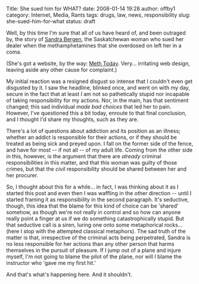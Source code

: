 Title: She sued him for WHAT?
date: 2008-01-14 19:28
author: offby1
category: Internet, Media, Rants
tags: drugs, law, news, responsibility
slug: she-sued-him-for-what
status: draft

Well, by this time I'm sure that all of us have heard of, and been outraged by, the story of [Sandra Bergen](http://news.bbc.co.uk/2/hi/americas/7180379.stm), the Saskatchewan woman who sued her dealer when the methamphetamines that she overdosed on left her in a coma.

(She's got a website, by the way: [Meth Today](http://www.methtoday.com/). Very\... irritating web design, leaving aside any other cause for complaint.)

My initial reaction was a resigned disgust so intense that I couldn't even get disgusted by it. I saw the headline, blinked once, and went on with my day, secure in the fact that at least _I_ am not so pathetically stupid nor incapable of taking responsibility for my actions. Nor, in the main, has that sentiment changed; this sad individual _made bad choices_ that led her to pain. However, I've questioned this a bit today, enroute to that final conclusion, and I thought I'd share my thoughts, such as they are.

There's a lot of questions about addiction and its position as an illness; whether an addict is responsible for their actions, or if they should be treated as being sick and preyed upon. I fall on the former side of the fence, and have for most \-- if not all \-- of my adult life. Coming from the other side in this, however, is the argument that there are _already_ criminal responsibilities in this matter, and that this woman was guilty of those crimes, but that the _civil_ responsibility should be shared between her and her procurer.

So, I thought about this for a while\... in fact, I was thinking about it as I started this post and even then I was waffling in the other direction \-- until I started framing it as responsibility in the second paragraph. It's seductive, though, this idea that the blame for this kind of choice can be 'shared' somehow, as though we're not really in control and so how can anyone really point a finger at us if we do something catastrophically stupid. But that seductive call is a siren, luring one onto some metaphorical rocks\... (here I stop with the attempted classical metaphors). The sad truth of the matter is that, irrespective of the criminal acts being perpetrated, Sandra is no less responsible for her actions than any other person that harms themselves in the pursuit of pleasure. If I jump out of a plane and injure myself, I'm not going to blame the pilot of the plane, nor will I blame the instructor who 'gave me my first hit.'

And that's what's happening here. And it shouldn't.
